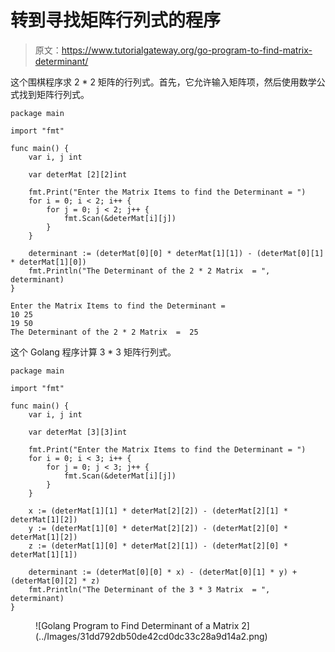 # 转到寻找矩阵行列式的程序

> 原文：<https://www.tutorialgateway.org/go-program-to-find-matrix-determinant/>

这个围棋程序求 2 * 2 矩阵的行列式。首先，它允许输入矩阵项，然后使用数学公式找到矩阵行列式。

```
package main

import "fmt"

func main() {
    var i, j int

    var deterMat [2][2]int

    fmt.Print("Enter the Matrix Items to find the Determinant = ")
    for i = 0; i < 2; i++ {
        for j = 0; j < 2; j++ {
            fmt.Scan(&deterMat[i][j])
        }
    }

    determinant := (deterMat[0][0] * deterMat[1][1]) - (deterMat[0][1] * deterMat[1][0])
    fmt.Println("The Determinant of the 2 * 2 Matrix  = ", determinant)
}
```

```
Enter the Matrix Items to find the Determinant = 
10 25
19 50
The Determinant of the 2 * 2 Matrix  =  25
```

这个 Golang 程序计算 3 * 3 矩阵行列式。

```
package main

import "fmt"

func main() {
    var i, j int

    var deterMat [3][3]int

    fmt.Print("Enter the Matrix Items to find the Determinant = ")
    for i = 0; i < 3; i++ {
        for j = 0; j < 3; j++ {
            fmt.Scan(&deterMat[i][j])
        }
    }

    x := (deterMat[1][1] * deterMat[2][2]) - (deterMat[2][1] * deterMat[1][2])
    y := (deterMat[1][0] * deterMat[2][2]) - (deterMat[2][0] * deterMat[1][2])
    z := (deterMat[1][0] * deterMat[2][1]) - (deterMat[2][0] * deterMat[1][1])

    determinant := (deterMat[0][0] * x) - (deterMat[0][1] * y) + (deterMat[0][2] * z)
    fmt.Println("The Determinant of the 3 * 3 Matrix  = ", determinant)
}
```

<figure class="wp-block-image size-large">![Golang Program to Find Determinant of a Matrix 2](../Images/31dd792db50de42cd0dc33c28a9d14a2.png)</figure>